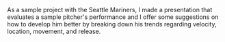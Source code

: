 As a sample project with the Seattle Mariners, I made a presentation that evaluates a sample pitcher's performance and I offer some suggestions on how to develop him better by breaking down his trends regarding velocity, location, movement, and release.
